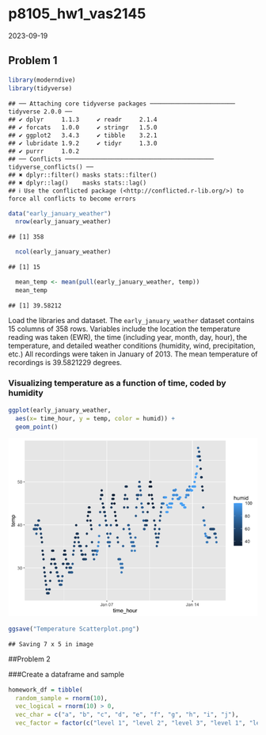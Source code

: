 p8105_hw1_vas2145
================
2023-09-19

## Problem 1

``` r
library(moderndive)
library(tidyverse)
```

    ## ── Attaching core tidyverse packages ──────────────────────── tidyverse 2.0.0 ──
    ## ✔ dplyr     1.1.3     ✔ readr     2.1.4
    ## ✔ forcats   1.0.0     ✔ stringr   1.5.0
    ## ✔ ggplot2   3.4.3     ✔ tibble    3.2.1
    ## ✔ lubridate 1.9.2     ✔ tidyr     1.3.0
    ## ✔ purrr     1.0.2     
    ## ── Conflicts ────────────────────────────────────────── tidyverse_conflicts() ──
    ## ✖ dplyr::filter() masks stats::filter()
    ## ✖ dplyr::lag()    masks stats::lag()
    ## ℹ Use the conflicted package (<http://conflicted.r-lib.org/>) to force all conflicts to become errors

``` r
data("early_january_weather")
  nrow(early_january_weather)
```

    ## [1] 358

``` r
  ncol(early_january_weather)
```

    ## [1] 15

``` r
  mean_temp <- mean(pull(early_january_weather, temp))
  mean_temp
```

    ## [1] 39.58212

Load the libraries and dataset. The `early_january_weather` dataset
contains 15 columns of 358 rows. Variables include the location the
temperature reading was taken (EWR), the time (including year, month,
day, hour), the temperature, and detailed weather conditions (humidity,
wind, precipitation, etc.) All recordings were taken in January of 2013.
The mean temperature of recordings is 39.5821229 degrees.

### Visualizing temperature as a function of time, coded by humidity

``` r
ggplot(early_january_weather,
  aes(x= time_hour, y = temp, color = humid)) +
  geom_point()
```

![](p8105_hw1_vas2145_files/figure-gfm/unnamed-chunk-3-1.png)<!-- -->

``` r
ggsave("Temperature Scatterplot.png")
```

    ## Saving 7 x 5 in image

\##Problem 2

\###Create a dataframe and sample

``` r
homework_df = tibble(
  random_sample = rnorm(10),
  vec_logical = rnorm(10) > 0,
  vec_char = c("a", "b", "c", "d", "e", "f", "g", "h", "i", "j"),
  vec_factor = factor(c("level 1", "level 2", "level 3", "level 1", "level 2", "level 3", "level 1", "level 2", "level 3", "level 1")))
```
